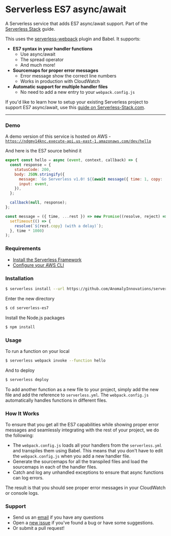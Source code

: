 # Serverless ES7 async/await

A Serverless service that adds ES7 async/await support. Part of the [Serverless Stack](http://serverless-stack.com) guide.

This uses the [serverless-webpack](https://github.com/elastic-coders/serverless-webpack) plugin and Babel. It supports:

- **ES7 syntax in your handler functions**
  - Use async/await
  - The spread operator
  - And much more!
- **Sourcemaps for proper error messages**
  - Error message show the correct line numbers
  - Works in production with CloudWatch
- **Automatic support for multiple handler files**
  - No need to add a new entry to your `webpack.config.js`

If you'd like to learn how to setup your existing Serverless project to support ES7 async/await, use this [guide on Serverless-Stack.com](http://serverless-stack.com/chapters/add-support-for-es6-javascript.html).

---

### Demo

A demo version of this service is hosted on AWS - [`https://ndgmy14knc.execute-api.us-east-1.amazonaws.com/dev/hello`](https://ndgmy14knc.execute-api.us-east-1.amazonaws.com/dev/hello)

And here is the ES7 source behind it

``` javascript
export const hello = async (event, context, callback) => {
  const response = {
    statusCode: 200,
    body: JSON.stringify({
      message: `Go Serverless v1.0! ${(await message({ time: 1, copy: 'Your function executed successfully!'}))}`,
      input: event,
    }),
  };

  callback(null, response);
};

const message = ({ time, ...rest }) => new Promise((resolve, reject) => 
  setTimeout(() => {
    resolve(`${rest.copy} (with a delay)`);
  }, time * 1000)
);
```

### Requirements

- [Install the Serverless Framework](https://serverless.com/framework/docs/providers/aws/guide/installation/)
- [Configure your AWS CLI](https://serverless.com/framework/docs/providers/aws/guide/credentials/)

### Installation

``` bash
$ serverless install --url https://github.com/AnomalyInnovations/serverless-es7
```

Enter the new directory

``` bash
$ cd serverless-es7
```

Install the Node.js packages

``` bash
$ npm install
```

### Usage

To run a function on your local

``` bash
$ serverless webpack invoke --function hello
```

And to deploy

``` bash
$ serverless deploy
```

To add another function as a new file to your project, simply add the new file and add the reference to `serverless.yml`. The `webpack.config.js` automatically handles functions in different files.

### How It Works

To ensure that you get all the ES7 capabilities while showing proper error messages and seamlessly integrating with the rest of your project, we do the following:

- The `webpack.config.js` loads all your handlers from the `serverless.yml` and transpiles them using Babel. This means that you don't have to edit the `webpack.config.js` when you add a new handler file.
- Generate the sourcemaps for all the transpiled files and load the sourcemaps in each of the handler files.
- Catch and log any unhandled exceptions to ensure that async functions can log errors.

The result is that you should see proper error messages in your CloudWatch or console logs.

### Support

- Send us an [email](mailto:contact@anoma.ly) if you have any questions
- Open a [new issue](https://github.com/AnomalyInnovations/serverless-es7/issues/new) if you've found a bug or have some suggestions.
- Or submit a pull request!
